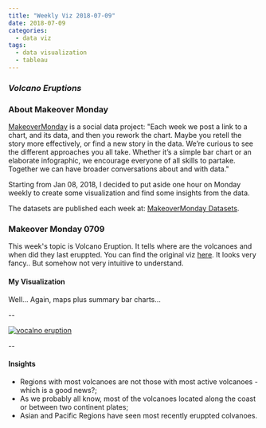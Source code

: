 ```yaml
---
title: "Weekly Viz 2018-07-09"
date: 2018-07-09
categories:
  - data viz
tags:
  - data visualization
  - tableau
---
```


### *Volcano Eruptions*


### About Makeover Monday

[MakeoverMonday](http://www.makeovermonday.co.uk/) is a social data project:
"Each week we post a link to a chart, and its data, and then you rework the chart.
Maybe you retell the story more effectively, or find a new story in the data.
We’re curious to see the different approaches you all take. Whether it’s a simple bar chart or an elaborate infographic, we encourage everyone of all skills to partake.
Together we can have broader conversations about and with data."

Starting from Jan 08, 2018, I decided to put aside one hour on Monday weekly to create some visualization and find some insights from the data.

The datasets are published each week at: [MakeoverMonday Datasets](http://www.makeovermonday.co.uk/data/).


### Makeover Monday 0709

This week's topic is Volcano Eruption. It tells where are the volcanoes and when did they last eruppted. You can find the original viz [here](https://www.axios.com/chart-every-volcano-that-erupted-since-krakatoa-467da621-41ba-4efc-99c6-34ff3cb27709.html). It looks very fancy.. But somehow not very intuitive to understand.  

#### My Visualization

Well... Again, maps plus summary bar charts...  

--  
<div class='tableauPlaceholder' id='viz1531202251622' style='position: relative'>
<noscript><a href='#'>
  <img alt='vocalno eruption ' src='https:&#47;&#47;public.tableau.com&#47;static&#47;images&#47;Ma&#47;MakeOverMonday0709&#47;vocalnoeruption&#47;1_rss.png' style='border: none' />
</a></noscript>
<object class='tableauViz'  style='display:none;'>
  <param name='host_url' value='https%3A%2F%2Fpublic.tableau.com%2F' />
  <param name='embed_code_version' value='3' />
  <param name='site_root' value='' />
  <param name='name' value='MakeOverMonday0709&#47;vocalnoeruption' />
  <param name='tabs' value='no' />
  <param name='toolbar' value='yes' />
  <param name='static_image' value='https:&#47;&#47;public.tableau.com&#47;static&#47;images&#47;Ma&#47;MakeOverMonday0709&#47;vocalnoeruption&#47;1.png' />
  <param name='animate_transition' value='yes' />
  <param name='display_static_image' value='yes' />
  <param name='display_spinner' value='yes' />
  <param name='display_overlay' value='yes' />
  <param name='display_count' value='yes' />
  <param name='filter' value='publish=yes' />
</object></div>          
<script type='text/javascript'>         
  var divElement = document.getElementById('viz1531202251622');        
  var vizElement = divElement.getElementsByTagName('object')[0];        
  vizElement.style.width='800px';vizElement.style.height='827px';         
  var scriptElement = document.createElement('script');                 
  scriptElement.src = 'https://public.tableau.com/javascripts/api/viz_v1.js';  
  vizElement.parentNode.insertBefore(scriptElement, vizElement);           
</script>  

--  

#### Insights
* Regions with most volcanoes are not those with most active volcanoes - which is a good news?;  
* As we probably all know, most of the volcanoes located along the coast or between two continent plates;  
* Asian and Pacific Regions have seen most recently eruppted colvanoes.  

